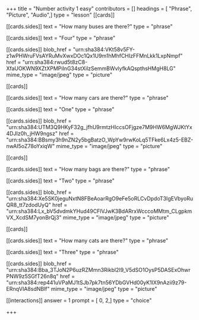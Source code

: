 +++
title = "Number activity 1 easy"
contributors = []
headings = [ "Phrase", "Picture", "Audio",]
type = "lesson"
[[cards]]

[[cards.sides]]
text = "How many buses are there?"
type = "phrase"

[[cards.sides]]
text = "Four"
type = "phrase"

[[cards.sides]]
blob_href = "urn:sha384:VKt58v5FY-z1wPHWruFVsAYRuMvXwxDOc1Qx1U9m1hMhfCHIzFFMnLkk1LxpNmpf"
href = "urn:sha384:rwud5t8zC8-XfaUOKWN9XZtXPMPiInG34stXilzSemmBWvlyfkAQspthsHMgH8LG"
mime_type = "image/jpeg"
type = "picture"

[[cards]]

[[cards.sides]]
text = "How many cars are there?"
type = "phrase"

[[cards.sides]]
text = "One"
type = "phrase"

[[cards.sides]]
blob_href = "urn:sha384:UTM3Q9HKyF32g_jfhU9rmtzHIccsOFjgze7M9HW6MgWJKtYx4DJIz0h_jHW9ngsz"
href = "urn:sha384:BBsmy3h9nZN2y5bgBatzO_WpYw9rwKoLq5TFke6Lx4z5-EBZ-nwAI5oZ78oYxiqW"
mime_type = "image/jpeg"
type = "picture"

[[cards]]

[[cards.sides]]
text = "How many bags are there?"
type = "phrase"

[[cards.sides]]
text = "Two"
type = "phrase"

[[cards.sides]]
blob_href = "urn:sha384:Xe5SK0jeguNxtN8FBeAoarRgO9eFe5oRLCvDpdoT3IgEVbyoRuQR8_tt7zdodUyQ"
href = "urn:sha384:Lx_bV5dvdmkYHud49CFlVJwK3BdARrxWcccoMMtm_CLgpkmVX_XcdSM7yonBrQj3"
mime_type = "image/jpeg"
type = "picture"

[[cards]]

[[cards.sides]]
text = "How many cats are there?"
type = "phrase"

[[cards.sides]]
text = "Three"
type = "phrase"

[[cards.sides]]
blob_href = "urn:sha384:Bba_3TJoN2P6uzRZMmn3Rikbl2I9_V5dSO1OysP5DASExOhwrPNW9z5SGfT26n8q"
href = "urn:sha384:rep441uVPaMJ1tSJb7pk7tn56YDbGVHd00yK1IX9nAzii9z79-ERnqVIA8sdNBlf"
mime_type = "image/jpeg"
type = "picture"

[[interactions]]
answer = 1
prompt = [ 0, 2,]
type = "choice"

+++
